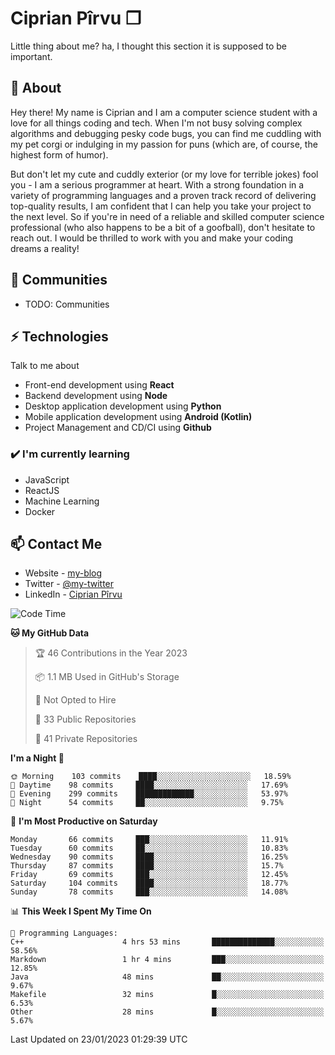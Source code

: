 # Ciprian Pîrvu ❐

Little thing about me? ha, I thought this section it is supposed to be important.

## 🧐 About

Hey there! My name is Ciprian and I am a computer science student with a love for all things coding and tech. When I'm not busy solving complex algorithms and debugging pesky code bugs, you can find me cuddling with my pet corgi or indulging in my passion for puns (which are, of course, the highest form of humor).

But don't let my cute and cuddly exterior (or my love for terrible jokes) fool you - I am a serious programmer at heart. With a strong foundation in a variety of programming languages and a proven track record of delivering top-quality results, I am confident that I can help you take your project to the next level. So if you're in need of a reliable and skilled computer science professional (who also happens to be a bit of a goofball), don't hesitate to reach out. I would be thrilled to work with you and make your coding dreams a reality!

## 👯 Communities

-   TODO: Communities

## ⚡ Technologies

Talk to me about

-   Front-end development using **React**
-   Backend development using **Node**
-   Desktop application development using **Python**
-   Mobile application development using **Android (Kotlin)**
-   Project Management and CD/CI using **Github**

### ✔️ I'm currently learning

-   JavaScript
-   ReactJS
-   Machine Learning
-   Docker

## 📫 Contact Me

-   Website - [my-blog]()
-   Twitter - [@my-twitter]()
-   LinkedIn - [Ciprian Pîrvu](https://www.linkedin.com/in/p%C3%AErvu-ciprian-cristian-4415991b1/)

<!--START_SECTION:waka-->
![Code Time](http://img.shields.io/badge/Code%20Time-1%2C510%20hrs%208%20mins-blue)

**🐱 My GitHub Data** 

> 🏆 46 Contributions in the Year 2023
 > 
> 📦 1.1 MB Used in GitHub's Storage 
 > 
> 🚫 Not Opted to Hire
 > 
> 📜 33 Public Repositories 
 > 
> 🔑 41 Private Repositories  
 > 
**I'm a Night 🦉** 

```text
🌞 Morning    103 commits    ████░░░░░░░░░░░░░░░░░░░░░   18.59% 
🌆 Daytime    98 commits     ████░░░░░░░░░░░░░░░░░░░░░   17.69% 
🌃 Evening    299 commits    █████████████░░░░░░░░░░░░   53.97% 
🌙 Night      54 commits     ██░░░░░░░░░░░░░░░░░░░░░░░   9.75%

```
📅 **I'm Most Productive on Saturday** 

```text
Monday       66 commits     ███░░░░░░░░░░░░░░░░░░░░░░   11.91% 
Tuesday      60 commits     ██░░░░░░░░░░░░░░░░░░░░░░░   10.83% 
Wednesday    90 commits     ████░░░░░░░░░░░░░░░░░░░░░   16.25% 
Thursday     87 commits     ████░░░░░░░░░░░░░░░░░░░░░   15.7% 
Friday       69 commits     ███░░░░░░░░░░░░░░░░░░░░░░   12.45% 
Saturday     104 commits    ████░░░░░░░░░░░░░░░░░░░░░   18.77% 
Sunday       78 commits     ███░░░░░░░░░░░░░░░░░░░░░░   14.08%

```


📊 **This Week I Spent My Time On** 

```text
💬 Programming Languages: 
C++                      4 hrs 53 mins       ██████████████░░░░░░░░░░░   58.56% 
Markdown                 1 hr 4 mins         ███░░░░░░░░░░░░░░░░░░░░░░   12.85% 
Java                     48 mins             ██░░░░░░░░░░░░░░░░░░░░░░░   9.67% 
Makefile                 32 mins             █░░░░░░░░░░░░░░░░░░░░░░░░   6.53% 
Other                    28 mins             █░░░░░░░░░░░░░░░░░░░░░░░░   5.67%

```


 Last Updated on 23/01/2023 01:29:39 UTC
<!--END_SECTION:waka-->
